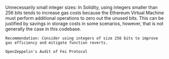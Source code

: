 Unnecessarily small integer sizes: In Solidity, using integers smaller than 256 bits tends to increase gas costs because the Ethereum Virtual Machine must perform additional operations to zero out the unused bits. This can be justified by savings in storage costs in some scenarios, however, that is not generally the case in this codebase.

    Recommendation: Consider using integers of size 256 bits to improve gas efficiency and mitigate function reverts.

    OpenZeppelin's Audit of Fei Protocol